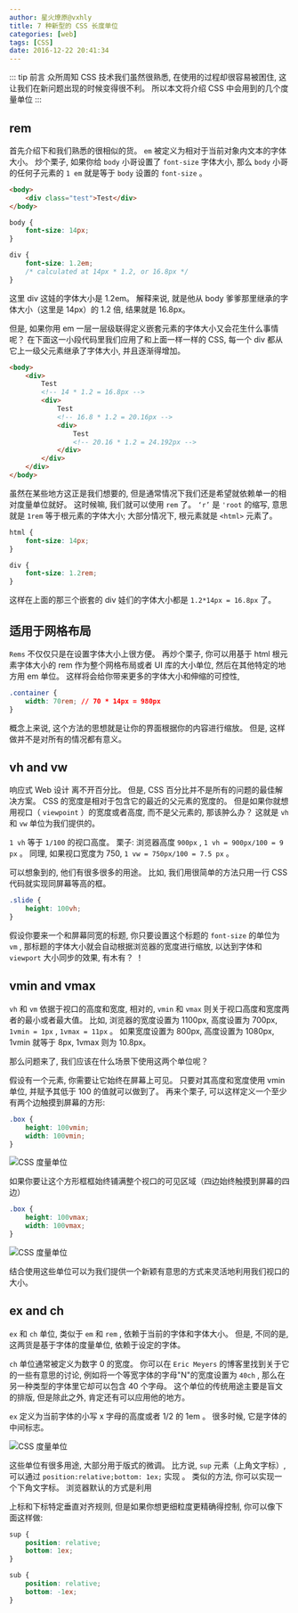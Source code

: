 ```yaml
---
author: 星火燎原@vxhly
title: 7 种新型的 CSS 长度单位
categories: [web]
tags: [CSS]
date: 2016-12-22 20:41:34
---
```


::: tip 前言
众所周知 CSS 技术我们虽然很熟悉, 在使用的过程却很容易被困住, 这让我们在新问题出现的时候变得很不利。 所以本文将介绍 CSS 中会用到的几个度量单位
:::
<!-- more -->

## rem

首先介绍下和我们熟悉的很相似的货。 `em` 被定义为相对于当前对象内文本的字体大小。 炒个栗子, 如果你给 `body` 小哥设置了 `font-size` 字体大小, 那么 `body` 小哥的任何子元素的 `1 em` 就是等于 `body` 设置的 `font-size` 。

``` html
<body>
    <div class="test">Test</div>
</body>
```

``` css
body {
    font-size: 14px;
}

div {
    font-size: 1.2em;
    /* calculated at 14px * 1.2, or 16.8px */
}
```

这里 div 这娃的字体大小是 1.2em。 解释来说, 就是他从 body 爹爹那里继承的字体大小（这里是 14px）的 1.2 倍, 结果就是 16.8px。

但是, 如果你用 em 一层一层级联得定义嵌套元素的字体大小又会花生什么事情呢？ 在下面这一小段代码里我们应用了和上面一样一样的 CSS, 每一个 div 都从它上一级父元素继承了字体大小, 并且逐渐得增加。

``` html
<body>
    <div>
        Test
        <!-- 14 * 1.2 = 16.8px -->
        <div>
            Test
            <!-- 16.8 * 1.2 = 20.16px -->
            <div>
                Test
                <!-- 20.16 * 1.2 = 24.192px -->
            </div>
        </div>
    </div>
</body>
```

虽然在某些地方这正是我们想要的, 但是通常情况下我们还是希望就依赖单一的相对度量单位就好。 这时候嘛, 我们就可以使用 `rem` 了。 `‘r’` 是 `'root` 的缩写, 意思就是 `1rem` 等于根元素的字体大小; 大部分情况下, 根元素就是 `<html>` 元素了。

``` css
html {
    font-size: 14px;
}

div {
    font-size: 1.2rem;
}
```

这样在上面的那三个嵌套的 div 娃们的字体大小都是 `1.2*14px = 16.8px` 了。

## 适用于网格布局

 `Rems` 不仅仅只是在设置字体大小上很方便。 再炒个栗子, 你可以用基于 html 根元素字体大小的 rem 作为整个网格布局或者 UI 库的大小单位, 然后在其他特定的地方用 em 单位。 这样将会给你带来更多的字体大小和伸缩的可控性, 

``` css
.container {
    width: 70rem; // 70 * 14px = 980px
}
```

概念上来说, 这个方法的思想就是让你的界面根据你的内容进行缩放。 但是, 这样做并不是对所有的情况都有意义。

## vh and vw

响应式 Web 设计 离不开百分比。 但是, CSS 百分比并不是所有的问题的最佳解决方案。 CSS 的宽度是相对于包含它的最近的父元素的宽度的。 但是如果你就想用视口（ `viewpoint` ）的宽度或者高度, 而不是父元素的, 那该肿么办？ 这就是 `vh` 和 `vw` 单位为我们提供的。

 `1 vh` 等于 `1/100` 的视口高度。 栗子:  浏览器高度 `900px` , `1 vh = 900px/100 = 9 px` 。 同理, 如果视口宽度为 750, `1 vw = 750px/100 = 7.5 px` 。

可以想象到的, 他们有很多很多的用途。 比如, 我们用很简单的方法只用一行 CSS 代码就实现同屏幕等高的框。

``` css
.slide {
    height: 100vh;
}
```

假设你要来一个和屏幕同宽的标题, 你只要设置这个标题的 `font-size` 的单位为 `vm` , 那标题的字体大小就会自动根据浏览器的宽度进行缩放, 以达到字体和 `viewport` 大小同步的效果, 有木有？ ！

## vmin and vmax

 `vh` 和 `vm` 依据于视口的高度和宽度, 相对的, `vmin` 和 `vmax` 则关于视口高度和宽度两者的最小或者最大值。 比如, 浏览器的宽度设置为 1100px, 高度设置为 700px, `1vmin = 1px` , `1vmax = 11px` 。 如果宽度设置为 800px, 高度设置为 1080px, 1vmin 就等于 8px, 1vmax 则为 10.8px。

那么问题来了, 我们应该在什么场景下使用这两个单位呢？

假设有一个元素, 你需要让它始终在屏幕上可见。 只要对其高度和宽度使用 vmin 单位, 并赋予其低于 100 的值就可以做到了。 再来个栗子, 可以这样定义一个至少有两个边触摸到屏幕的方形: 

``` css
.box {
    height: 100vmin;
    width: 100vmin;
}
```

![CSS 度量单位](http://oss-blog.test.upcdn.net/css-length-unit-1.png)

如果你要让这个方形框框始终铺满整个视口的可见区域（四边始终触摸到屏幕的四边）

``` css
.box {
    height: 100vmax;
    width: 100vmax;
}
```

![CSS 度量单位](http://oss-blog.test.upcdn.net/css-length-unit-2.png)

结合使用这些单位可以为我们提供一个新颖有意思的方式来灵活地利用我们视口的大小。

## ex and ch

 `ex` 和 `ch` 单位, 类似于 `em` 和 `rem` , 依赖于当前的字体和字体大小。 但是, 不同的是, 这两货是基于字体的度量单位, 依赖于设定的字体。

 `ch` 单位通常被定义为数字 0 的宽度。 你可以在 `Eric Meyers` 的博客里找到关于它的一些有意思的讨论, 例如将一个等宽字体的字母"N"的宽度设置为 `40ch` , 那么在另一种类型的字体里它却可以包含 40 个字母。 这个单位的传统用途主要是盲文的排版, 但是除此之外, 肯定还有可以应用他的地方。

 `ex` 定义为当前字体的小写 x 字母的高度或者 1/2 的 1em 。 很多时候, 它是字体的中间标志。<br>

![CSS 度量单位](http://oss-blog.test.upcdn.net/css-length-unit-3.png)

这些单位有很多用途, 大部分用于版式的微调。 比方说, `sup` 元素（上角文字标）, 可以通过 `position:relative;bottom: 1ex;` 实现 。 类似的方法, 你可以实现一个下角文字标。 浏览器默认的方式是利用

上标和下标特定垂直对齐规则, 但是如果你想更细粒度更精确得控制, 你可以像下面这样做: 

``` css
sup {
    position: relative;
    bottom: 1ex;
}

sub {
    position: relative;
    bottom: -1ex;
}
```

